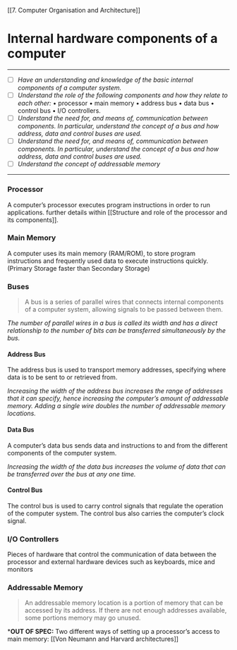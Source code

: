 [[7. Computer Organisation and Architecture]]
# Internal hardware components of a computer
---
- [ ] *Have an understanding and knowledge of the basic internal components of a computer system.*
- [ ] *Understand the role of the following components and how they relate to each other:* 
	• processor
	• main memory
	• address bus 
	• data bus 
	• control bus 
	• I/O controllers.
- [ ] *Understand the need for, and means of, communication between components. In particular, understand the concept of a bus and how address, data and control buses are used.*
- [ ] *Understand the need for, and means of, communication between components. In particular, understand the concept of a bus and how address, data and control buses are used.*
- [ ] *Understand the concept of addressable memory*
---
### Processor
A computer’s processor executes program instructions in order to run applications. further details within [[Structure and role of the processor and its components]].

### Main Memory
A computer uses its main memory (RAM/ROM), to store program instructions and frequently used data to execute instructions quickly. (Primary Storage faster than Secondary Storage)

### Buses
>A bus is a series of parallel wires that connects internal components of a computer system, allowing signals to be passed between them.

*The number of parallel wires in a bus is called its width and has a direct relationship to the number of bits can be transferred simultaneously by the bus.*

#### Address Bus
The address bus is used to transport memory addresses, specifying where data is to be sent to or retrieved from. 

*Increasing the width of the address bus increases the range of addresses that it can specify, hence increasing the computer’s amount of addressable memory. Adding a single wire doubles the number of addressable memory locations.*
#### Data Bus
A computer’s data bus sends data and instructions to and from the different components of the computer system.

*Increasing the width of the data bus increases the volume of data that can be transferred over the bus at any one time.*

#### Control Bus
The control bus is used to carry control signals that regulate the operation of the computer system. The control bus also carries the computer’s clock signal.

### I/O Controllers
Pieces of hardware that control the communication of data between the processor and external hardware devices such as keyboards, mice and monitors

### Addressable Memory
>An addressable memory location is a portion of memory that can be accessed by its address. If there are not enough addresses available, some portions memory may go unused.

\***OUT OF SPEC:** Two different ways of setting up a processor’s access to main memory: [[Von Neumann and Harvard architectures]]
